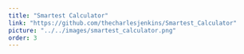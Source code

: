 ```yaml
---
title: "Smartest Calculator"
link: "https://github.com/thecharlesjenkins/Smartest_Calculator"
picture: "../../images/smartest_calculator.png"
order: 3
---
```

